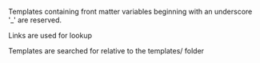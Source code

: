 
Templates containing front matter variables beginning with an underscore '_' are reserved.

Links are used for lookup

Templates are searched for relative to the templates/ folder
